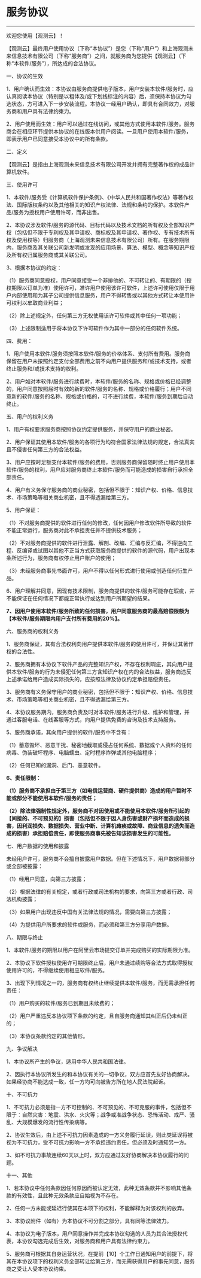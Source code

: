 # 服务协议
---

欢迎您使用【观测云】！

【观测云】最终用户使用协议（下称“本协议”）是您（下称“用户”）和上海观测未来信息技术有限公司（下称“服务商”）之间，就服务商为您提供【观测云】（下称“本软件/服务”），所达成的合法协议。

一、协议的生效

1、用户确认而生效：本协议由服务商提供电子版本，用户安装本软件/服务时，应认真阅读本协议（特别是以粗体及/或下划线标注的内容）后，须保持本协议为勾选状态，方可进入下一步安装流程。本协议一经用户确认，即具有合同效力，对服务商和用户具有法律约束力。

2、用户使用而生效：用户可以通过在线访问，或其他方式使用本软件/服务。服务商会在相应环节提供本协议的在线版本供用户阅读。一旦用户使用本软件/服务，即表示用户已同意接受本协议中的所有条款。

二、定义

【观测云】是指由上海观测未来信息技术有限公司开发并拥有完整著作权的成品计算机软件。

三、使用许可

1、本软件/服务受《计算机软件保护条例》、《中华人民共和国著作权法》等著作权法、国际版权条约以及其他相关的知识产权法律、法规和条约的保护。本软件产品/服务为授权用户使用许可，而非出售。

2、本协议涉及软件/服务的源代码、目标代码以及技术文档的所有权及全部知识产权（包括但不限于专利权及其申请权、商标权及其申请权、著作权、专有技术所有权及使用权等）归服务商（上海观测未来信息技术有限公司）所有。在服务期限内，服务商及其关联公司新发明或发现的应用场景、算法、模型、概念等知识产权及所有权归属服务商或其关联公司。

3、根据本协议的约定：

（1）服务商同意授权，用户同意接受一个非排他的、不可转让的、有期限的（授权期限以订单为准）使用许可，准许用户使用该许可软件，上述许可使用仅限于用户内部使用和为其子公司提供信息服务，用户不得转售或以其他方式转让本使用许可权利以牟取商业利益；

（2）除上述规定外，任何第三方无权使用该许可软件或其中任何一项功能；

（3）上述限制适用于将本协议下许可软件作为其中一部分的任何软件系统。

四、费用：

1、用户使用本软件/服务须按照本软件/服务的价格体系、支付所有费用。服务商保留在用户未按照约定支付全部费用之前不向用户提供服务和/或技术支持，或者终止服务和/或技术支持的权利。

2、用户如对本软件/服务进行续费时，本软件/服务的名称、规格或价格已经调整的，用户同意按照届时有效的新的软件/服务的名称、规格或价格履行；用户不同意新的软件/服务的名称、规格或价格的，可不进行续费，本软件/服务到期后自动终止。

五、用户的权利义务

1、用户有权要求服务商按照协议约定提供服务，并保守用户的商业秘密。

2、用户保证其使用本软件/服务的各项行为均符合国家法律法规的规定，合法真实且不侵害任何第三方的合法权益。

3、用户应按时足额支付本软件/服务的费用，否则服务商保留随时终止用户使用本软件/服务的权利，用户应对服务商终止本软件/服务而可能造成的损害自行承担全部责任。

4、用户有义务保守服务商的商业秘密，包括但不限于：知识产权、价格、信息技术、市场策略等相关商业机密，且不得透漏给第三方。

5、用户保证：

（1）不对服务商提供的软件进行任何的修改，任何因用户修改软件所导致的软件不能正常运行，服务商对此不承担责任并不提供技术服务；

（2）不对服务商提供的软件进行泄露、解剖、改编、汇编与反汇编，不得逆向工程、反编译或试图以其他不正当方式获取服务商提供的软件的源代码，用户出现本条所述行为，服务商有权停止用户账户的使用；

（3）未经服务商事先书面许可，用户不得以任何形式进行使用或创造任何衍生产品。

6、用户理解并同意，因现有技术限制，服务商提供的软件/服务可能存在瑕疵，并不能保证在任何情况下都能正常执行或达到用户所期望的结果。

**7、因用户使用本软件/服务所致的任何损害，用户同意服务商的最高赔偿限额为【本软件/服务期限内用户支付所有费用的20%】。**

六、服务商的权利义务

1、服务商保证，其有合法权利向用户提供本软件/服务的使用许可，并保证其著作权的合法性。

2、服务商拥有本协议下软件产品的完整知识产权，不存在权利瑕疵，其向用户提供本软件/服务的行为未侵犯任何第三方含知识产权在内的合法权益，服务商违反上述承诺给用户造成实际损失的，应按照法律及协议约定承担赔偿责任。

3、服务商有义务保守用户的商业秘密，包括但不限于：知识产权、价格、信息技术、市场策略等相关商业机密，且不得透漏给第三方。

4、本协议服务期内，服务商负责及时对本软件/服务进行升级、维护和管理，并通过客服电话、在线客服等方式，向用户提供免费的咨询及技术支持服务。

5、服务商承诺，其向用户提供的软件/服务中不含有：

（1）蓄意毁坏、恶意干扰、秘密地截取或侵占任何系统、数据或个人资料的任何病毒、伪装破坏程序、电脑蠕虫、定时程序炸弹或其他电脑程序；

（2）任何已知的漏洞、后门、恶意软件。

**6、责任限制：**

**（1）服务商不承担由于第三方（如电信运营商、硬件提供商）造成的用户暂时不能或部分不能使用本软件/服务的责任；**

**（2）除法律强制性规定外，服务商不对因使用或不能使用本软件/服务所引起的【间接的、不可预见的】损害（包括但不限于因人身伤害或财产损坏而造成的损害，因利润损失、数据损失、营业中断、计算机瘫痪或故障、商业信息的遗失而造成的损害）承担赔偿责任，即使服务商事先被告知该损害发生的可能性。**

七、用户数据的使用和披露

未经用户许可，服务商不会擅自披露用户数据。但在下述情况下，用户数据将部分或全部被披露：

（1）经用户同意，向第三方披露；

（2）根据法律的有关规定，或者行政或司法机构的要求，向第三方或者行政、司法机构披露；

（3）如果用户出现违反中国有关法律法规的情况，需要向第三方披露；

（4）为提供用户所要求的软件或服务，而必须和第三方分享用户数据。

八、期限与终止

1、本软件/服务的期限以用户在阿里云市场提交订单并完成购买的实际期限为准。

2、本协议下软件授权使用许可期限终止后，用户未通过续购等合法方式取得授权使用许可的，不得继续使用相应软件/服务。

3、出现下列情况之一的，服务商有权终止继续提供本软件/服务，而无需承担任何责任：

（1）用户购买的软件/服务已到期且未续费的；

（2）用户严重违反本协议项下条款的约定，且自服务商通知其纠正后仍未纠正的；

（3）本协议条款约定的其他情形。

九、争议解决

1、本协议所产生的争议，适用中华人民共和国法律。

2、因执行本协议所发生的和本协议有关的一切争议，双方应首先友好协商解决。如果经协商不能达成一致，任一方均可向被告方所在地人民法院起诉。

十、不可抗力

1、不可抗力必须是指一方不可控制的、不可预见的、不可克服的事件，包括但不限于：自然灾害：地震、洪水、火灾等；战争或准战争状态、恐怖活动、戒严、骚乱、大规模爆发的流行性传染病等。

2、协议生效后，由上述不可抗力因素造成的一方义务履行延误，则此类延误将被视为不可抗力，受不可抗力影响一方不承担违约责任，但必须及时通知另一方。

3、如不可抗力事故连续60天以上时，双方应通过友好协商解决本协议履行的问题。

十一、其他

1、若本协议中任何条款因任何原因而被认定无效，此种无效条款并不影响其他条款的有效性，且此种无效条款应自始视为不存在。

2、任何一方未能或延迟行使其在本项下的权利，不能解释为对该权利的放弃。

3、本协议附件（如有）为本协议不可分割之部分，具有同等法律效力。

4、本协议为电子版本，用户同意操作并完成本协议勾选的人员为其合法授权代表，本协议勾选完成后生效，对服务商和用户具有法律约束力。

5、服务商可根据其自身运营状况，在提前【10】个工作日通知用户的前提下，将其在本协议项下的权利义务全部转让给第三方，而无需获得用户的事先同意，服务商之受让人受本协议约束。

